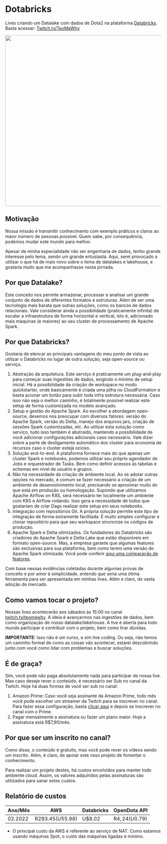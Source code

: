 # Dotabricks

Lives criando um Datalake com dados de Dota2 na plataforma [Databricks](http://databricks.com/). Basta acessar: [Twitch.tv/TeoMeWhy](https://www.twitch.tv/teomewhy)

<img src="https://i.ibb.co/FgTsVPv/Solu-es-Data-Lake-Frame-6.jpg" alt="" width="550">

## Motivação

Nossa missão é transmitir conhecimento com exemplo práticos e claros ao maior número de pessoas possível. Quem sabe, por consequência, podemos mudar este mundo para melhor.

Apesar de minha especialidade não ser engenharia de dados, tenho grande interesse pelo tema, sendo um grande entusiasta. Aqui, serei provocado a utilizar o que há de mais novo sobre o tema de datalakes e lakehouse, e gostaria muito que me acompanhasse nesta jornada.

## Por que Datalake?

Este conceito nos permite armazenar, processar e analisar um grande conjunto de dados de diferentes formatos e estruturas. Além de ser uma tecnologia mais barata que outras soluções, como os bancos de dados relacionais. Vale considerar ainda a possibilidade (praticamente infinita) de escalar a infraestrutura de forma horizontal e vertical, isto é, adicionado mais máquinas (e maiores) ao seu cluster de processamento de Apache Spark.

## Por que Databricks?

Gostaria de elencar as principais vantagens do meu ponto de vista ao utilizar o Databricks no lugar de outra solução, seja open-source ou serviço.

1. Abstração da arquitetura. Este serviço é praticamente um plug-and-play para começar suas ingestões de dados, exigindo o mínimo de setup inicial. Há a possibilidade da criação de workspace no modo quickstarter, onde basicamente é criada uma pilha no CloudFormation e basta acionar um botão para subir toda infra estrutura necessária. Caso isso não seja o melhor caminho, é totalmente possível realizar este setup de forma customizada no modelo avançado.
2. Setup e gestão do Apache Spark. Ao escolher a abordagem open-source, devemos nos preocupar com diversos fatores: versão do Apache Spark, versão do Delta, manejo dos arquivos jars, criação de sessões Spark customizadas, etc. Ao utilizar esta solução como serviço, tudo isso também é abstraído, mantendo a possibilidade de você adicionar configurações adicionais caso necessário. Vale dizer sobre a parte de desligamento automático dos cluster para economia de recursos caso o cluster esteja ocioso.
3. Solução end-to-end. A plataforma fornece mais do que apenas um cluster Spark e notebooks, podemos utilizar seu próprio agendador de Jobs e orquestrador de Tasks. Bem como definir acessos às tabelas e schemas em nível de usuário e grupos.
4. Não há necessidade da criação de ambiente local. Ao se adotar outras opções no mercado, é comum se fazer necessário a criação de um ambiente de desenvolvimento local, precisando se aproximar muito do que está em produção ou homologação. Supondo que utilizamos Apache Airflow on K8S, será necessário ter localmente um ambiente com K8S e Airflow rodando. Isso gera a necessidade de todos que gostariam de criar Dags realizar este setup em seus notebooks.
5. Integração com repositórios Git. A própria solução permite este tipo de integração de forma extramente facilitada. É muito simples configurar e clonar repositório para que seu workspace sincronize os códigos de produção.
6. Apache Spark e Delta otimizados. Os fundadores do Databricks são criadores do Apache Spark e Delta Lake que estão disponíveis em formato open-source. Mas, a empresa garante que algumas features são exclusivas para sua plataforma, bem como terem uma versão do Apache Spark otimizada. Você pode conferir [aqui uma comparação de features](https://databricks.com/spark/comparing-databricks-to-apache-spark).

Com base nessas evidências coletadas durante algumas provas de conceito e por amor à simplicidade, entendo que seria uma ótima ferramenta para ser apresentada em minhas lives. Além e claro, da vasta adoção do mercado.

## Como vamos tocar o projeto?

Nossas lives acontecerão aos sábados às 15:00 no canal [twitch.tv/teomewhy](twitch.tv/teomewhy). A ideia é avançarmos nas ingestões de dados, bem como organização de nosso datalake/lakehouse.
A live é aberta para todo mundo participar e contribuir com o projeto, bem como tirar dúvidas.

**IMPORTANTE:** Isso não é um curso, e sim live coding. Ou seja, não temos um caminho formal de como as coisas vão acontecer, estarei descobrindo junto com você como lidar com problemas e buscar soluções.

## É de graça?

Sim, você pode não paga absolutamente nada para participar de nossa live. Mas caso deseje rever o conteúdo, é necessário ser Sub no canal da Twitch.
Hoje há duas formas de você ser sub no canal:
1. Amazon Prime: Caso você seja assinante da Amazon Prime, todo mês você pode escolher um streamer da Twitch para se inscrever no canal. Para fazer essa configuração, basta [clicar aqui](https://twitch.amazon.com/tp) e depois se inscrever no canal com o Prime.
2. Pagar mensalmente a assinatura ou fazer um plano maior. Hoje a assinatura está R$7,90/mês.

## Por que ser um inscrito no canal?

Como disse, o conteúdo é gratuíto, mas você pode rever os vídeos sendo um inscrito. Além, é claro, de apoiar este nsso projeto de fomentar o conhecimento.

Para realizar um projeto destes, há custos envolvidos para manter todo ambiente cloud. Assim, os valores adquiridos pelas assinaturas são utilizados para sanar estes custos.

## Relatório de custos
|Ano/Mês|AWS|Databricks|OpenDota API|
|-|-|-|-|
|02.2022|R$293.45 (U$55.98)|U$8.02|R$4,24 (U$0.79)|

- O principal custo da AWS é referente ao serviço de NAT. Como estamos usando máquinas Spot, o custo das máquinas ligadas é mínimo.
